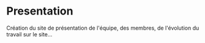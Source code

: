 # Presentation
Création du site de présentation de l'équipe, des membres, de l'évolution du travail sur le site...
